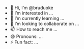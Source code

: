 - 👋 Hi, I’m @bruduoke
- 👀 I’m interested in ...
- 🌱 I’m currently learning ...
- 💞️ I’m looking to collaborate on ...
- 📫 How to reach me ...
- 😄 Pronouns: ...
- ⚡ Fun fact: ...

<!---
bruduoke/bruduoke is a ✨ special ✨ repository because its `README.md` (this file) appears on your GitHub profile.
You can click the Preview link to take a look at your changes.
--->
